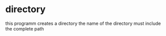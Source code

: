 # directory
this programm creates a directory
the name of the directory must include the complete path
